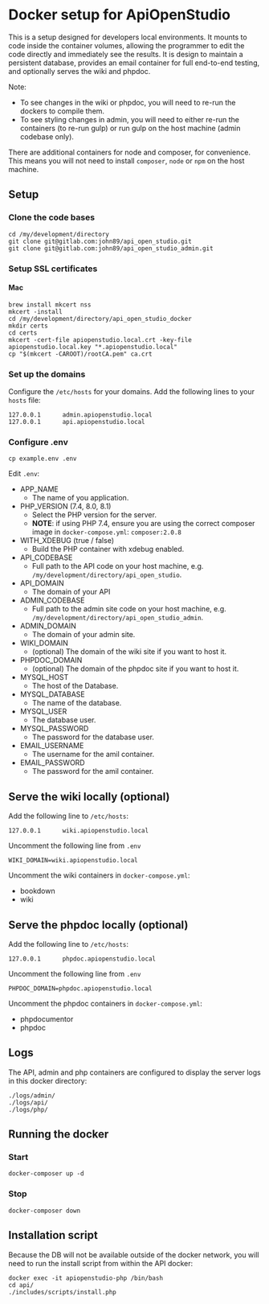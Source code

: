 Docker setup for ApiOpenStudio
==============================

This is a setup designed for developers local environments.
It mounts to code inside the container volumes, 
allowing the programmer to edit the code directly and immediately see the results.
It is design to maintain a persistent database, provides an email container for full
end-to-end testing, and optionally serves the wiki and phpdoc.

Note:

* To see changes in the wiki or phpdoc,
  you will need to re-run the dockers to compile them.
* To see styling changes in admin, you will need to either re-run the containers
  (to re-run gulp) or run gulp on the host machine (admin codebase only).
  
There are additional containers for node and composer, for convenience.
This means you will not need to install ```composer```, ```node``` or ```npm```
on the host machine.

Setup
-----

### Clone the code bases

    cd /my/development/directory
    git clone git@gitlab.com:john89/api_open_studio.git
    git clone git@gitlab.com:john89/api_open_studio_admin.git

### Setup SSL certificates

#### Mac

    brew install mkcert nss
    mkcert -install
    cd /my/development/directory/api_open_studio_docker
    mkdir certs
    cd certs
    mkcert -cert-file apiopenstudio.local.crt -key-file apiopenstudio.local.key "*.apiopenstudio.local"
    cp "$(mkcert -CAROOT)/rootCA.pem" ca.crt

### Set up the domains

Configure the ```/etc/hosts``` for your domains.
Add the following lines to your ```hosts``` file:

    127.0.0.1      admin.apiopenstudio.local
    127.0.0.1      api.apiopenstudio.local

### Configure .env

    cp example.env .env

Edit ```.env```:

* APP_NAME
    * The name of you application.
* PHP_VERSION (7.4, 8.0, 8.1)
  * Select the PHP version for the server.
  * **NOTE**: if using PHP 7.4, ensure you are using the correct composer image in
    `docker-compose.yml`: `composer:2.0.8`
* WITH_XDEBUG (true / false)
  * Build the PHP container with xdebug enabled.
* API_CODEBASE
    * Full path to the API code on your host machine,
      e.g. ```/my/development/directory/api_open_studio```.
* API_DOMAIN
    * The domain of your API
* ADMIN_CODEBASE
    * Full path to the admin site code on your host machine,
      e.g. ```/my/development/directory/api_open_studio_admin```.
* ADMIN_DOMAIN
    * The domain of your admin site.
* WIKI_DOMAIN
    * (optional) The domain of the wiki site if you want to host it.
* PHPDOC_DOMAIN
    * (optional) The domain of the phpdoc site if you want to host it.
* MYSQL_HOST
    * The host of the Database.
* MYSQL_DATABASE
    * The name of the database.
* MYSQL_USER
    * The database user.
* MYSQL_PASSWORD
    * The password for the database user.
* EMAIL_USERNAME
    * The username for the amil container.
* EMAIL_PASSWORD
    * The password for the amil container.

Serve the wiki locally (optional)
---------------------------------

Add the following line to ```/etc/hosts```:

    127.0.0.1      wiki.apiopenstudio.local

Uncomment the following line from ```.env```

    WIKI_DOMAIN=wiki.apiopenstudio.local

Uncomment the wiki containers in ```docker-compose.yml```:

* bookdown
* wiki

Serve the phpdoc locally (optional)
-----------------------------------

Add the following line to ```/etc/hosts```:

    127.0.0.1      phpdoc.apiopenstudio.local

Uncomment the following line from ```.env```

    PHPDOC_DOMAIN=phpdoc.apiopenstudio.local

Uncomment the phpdoc containers in ```docker-compose.yml```:

* phpdocumentor
* phpdoc

Logs
----

The API, admin and php containers are configured to display the server logs in
this docker directory:

    ./logs/admin/
    ./logs/api/
    ./logs/php/

Running the docker
------------------

### Start

    docker-composer up -d

### Stop

    docker-composer down

Installation script
-------------------

Because the DB will not be available outside of the docker network,
you will need to run the install script from within the API docker:

    docker exec -it apiopenstudio-php /bin/bash
    cd api/
    ./includes/scripts/install.php
